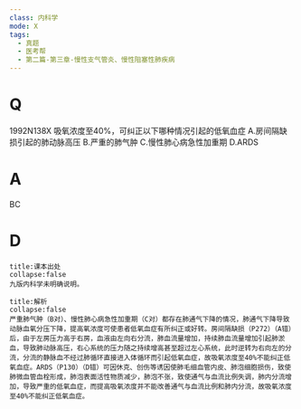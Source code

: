 ```yaml
---
class: 内科学
mode: X
tags:
  - 真题
  - 医考帮
  - 第二篇-第三章-慢性支气管炎、慢性阻塞性肺疾病
---
```


# Q
1992N138X 吸氧浓度至40%，可纠正以下哪种情况引起的低氧血症
A.房间隔缺损引起的肺动脉高压
B.严重的肺气肿
C.慢性肺心病急性加重期
D.ARDS

# A
BC
# D
```ad-note
title:课本出处
collapse:false
九版内科学未明确说明。
```

```ad-summary
title:解析
collapse:false
严重肺气肿（B对）、慢性肺心病急性加重期（C对）都存在肺通气下降的情况，肺通气下降导致动脉血氧分压下降，提高氧浓度可使患者低氧血症有所纠正或好转。房间隔缺损（P272）（A错）后，由于左房压力高于右房，血液由左向右分流，肺血流量增加，持续肺血流量增加引起肺淤血，导致肺动脉高压，右心系统的压力随之持续增高甚至超过左心系统，此时逆转为右向左的分流，分流的静脉血不经过肺循环直接进入体循环而引起低氧血症，故吸氧浓度至40%不能纠正低氧血症。ARDS（P130）（D错）可因休克、创伤等诱因使肺毛细血管内皮、肺泡细胞损伤，致使肺微血管血栓形成，肺泡表面活性物质减少，肺泡不张，致使通气与血流比例失调，肺内分流增加，导致严重的低氧血症，而提高吸氧浓度并不能改善通气与血流比例和肺内分流，故吸氧浓度至40%不能纠正低氧血症。
```

